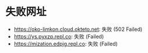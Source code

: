 # 失败网址
- https://oko-limkon.cloud.okteto.net: 失败 (502
Failed)
- https://ys.pyxzp.repl.co: 失败 (Failed)
- https://mization.edpjg.repl.co: 失败 (Failed)
